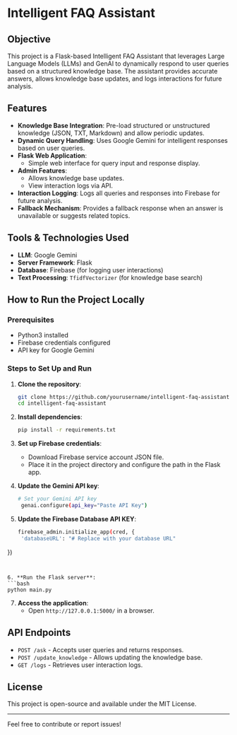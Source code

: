 # Intelligent FAQ Assistant

## Objective
This project is a Flask-based Intelligent FAQ Assistant that leverages Large Language Models (LLMs) and GenAI to dynamically respond to user queries based on a structured knowledge base. The assistant provides accurate answers, allows knowledge base updates, and logs interactions for future analysis.

## Features
- **Knowledge Base Integration**: Pre-load structured or unstructured knowledge (JSON, TXT, Markdown) and allow periodic updates.
- **Dynamic Query Handling**: Uses Google Gemini for intelligent responses based on user queries.
- **Flask Web Application**:
  - Simple web interface for query input and response display.
- **Admin Features**:
  - Allows knowledge base updates.
  - View interaction logs via API.
- **Interaction Logging**: Logs all queries and responses into Firebase for future analysis.
- **Fallback Mechanism**: Provides a fallback response when an answer is unavailable or suggests related topics.

## Tools & Technologies Used
- **LLM**: Google Gemini
- **Server Framework**: Flask
- **Database**: Firebase (for logging user interactions)
- **Text Processing**: `TfidfVectorizer` (for knowledge base search)

## How to Run the Project Locally
### Prerequisites
- Python3 installed
- Firebase credentials configured
- API key for Google Gemini

### Steps to Set Up and Run
1. **Clone the repository**:
   ```bash
   git clone https://github.com/yourusername/intelligent-faq-assistant.git
   cd intelligent-faq-assistant
   ```


2. **Install dependencies**:
   ```bash
   pip install -r requirements.txt
   ```

3. **Set up Firebase credentials**:
   - Download Firebase service account JSON file.
   - Place it in the project directory and configure the path in the Flask app.

4. **Update the Gemini API key**:
   ```bash
   # Set your Gemini API key
    genai.configure(api_key="Paste API Key")
   ```

5. **Update the Firebase Database API KEY**:
   ```bash
   firebase_admin.initialize_app(cred, {
    'databaseURL': "# Replace with your database URL"  
})
   ```
   

6. **Run the Flask server**:
   ```bash
   python main.py
   ```

7. **Access the application**:
   - Open `http://127.0.0.1:5000/` in a browser.

## API Endpoints
- `POST /ask` - Accepts user queries and returns responses.
- `POST /update_knowledge` - Allows updating the knowledge base.
- `GET /logs` - Retrieves user interaction logs.


## License
This project is open-source and available under the MIT License.

---
Feel free to contribute or report issues!
